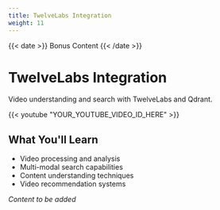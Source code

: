```yaml
---
title: TwelveLabs Integration
weight: 11
---
```


{{< date >}} Bonus Content {{< /date >}}

# TwelveLabs Integration

Video understanding and search with TwelveLabs and Qdrant.

{{< youtube "YOUR_YOUTUBE_VIDEO_ID_HERE" >}}

## What You'll Learn

- Video processing and analysis
- Multi-modal search capabilities
- Content understanding techniques
- Video recommendation systems

*Content to be added* 